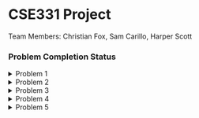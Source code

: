 # CSE331 Project
Team Members: Christian Fox, Sam Carillo, Harper Scott

### Problem Completion Status
<details>
<summary>Problem 1</summary>

- Coding: :white_check_mark:
- Reflection: :white_check_mark:

</details>

<details>
<summary>Problem 2</summary>

- Coding: :white_check_mark:
- Reflection: :white_check_mark:

</details>

<details>
<summary>Problem 3</summary>

- Coding: :white_check_mark:
- Reflection: :x:

</details>

<details>
<summary>Problem 4</summary>

- Coding: :x:
- Reflection: :x:

</details>

<details>
<summary>Problem 5</summary>

- Coding: :x:
- Reflection: :x:

</details>
